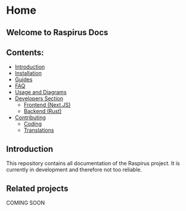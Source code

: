 # Home

## Welcome to Raspirus Docs

## Contents:
- [Introduction](#introduction)
- [Installation](installation.md)
- [Guides](guides.md)
- [FAQ](faq.md)
- [Usage and Diagrams](usage.md)
- [Developers Section](developers/index.md)
    - [Frontend (Next.JS)](developers/frontend.md)
    - [Backend (Rust)](developers/backend.md)
- [Contributing](contributing/index.md)
    - [Coding](contributing/coding.md)
    - [Translations](contributing/translations.md)

## Introduction
This repository contains all documentation of the Raspirus project. It is currently in development and therefore not too reliable.

## Related projects
COMING SOON